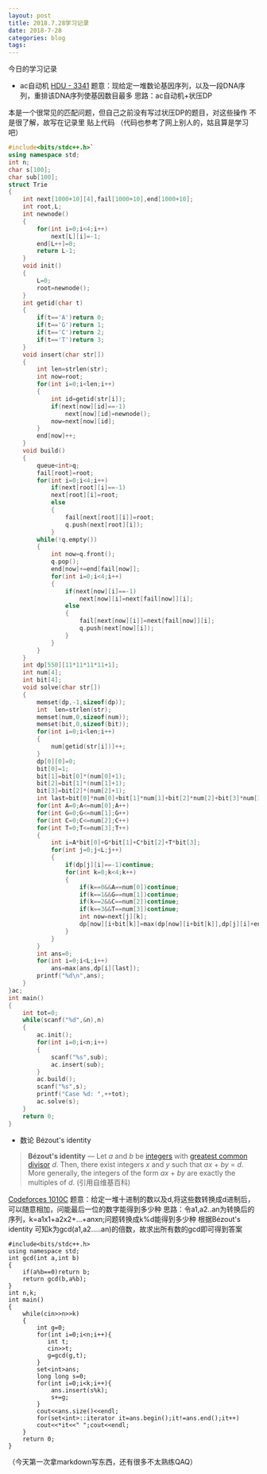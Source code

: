 ```yaml
---
layout: post
title: 2018.7.28学习记录
date: 2018-7-28
categories: blog
tags: 
---
```


今日的学习记录
-   ac自动机
    [HDU - 3341](https://cn.vjudge.net/problem/15628/origin) 
   题意：现给定一堆数论基因序列，以及一段DNA序列，重排该DNA序列使基因数目最多
  思路：ac自动机+状压DP

   本是一个很常见的匹配问题，但自己之前没有写过状压DP的题目，对这些操作 
   不是很了解，故写在记录里
   贴上代码 （代码也参考了网上别人的，姑且算是学习吧）
``` c++
#include<bits/stdc++.h>`
using namespace std;
int n;
char s[100];
char sub[100];
struct Trie
{
    int next[1000+10][4],fail[1000+10],end[1000+10];
    int root,L;
    int newnode()
    {
        for(int i=0;i<4;i++)
            next[L][i]=-1;
        end[L++]=0;
        return L-1;
    }
    void init()
    {
        L=0;
        root=newnode();
    }
    int getid(char t)
    {
        if(t=='A')return 0;
        if(t=='G')return 1;
        if(t=='C')return 2;
        if(t=='T')return 3;
    }
    void insert(char str[])
    {
        int len=strlen(str);
        int now=root;
        for(int i=0;i<len;i++)
        {
            int id=getid(str[i]);
            if(next[now][id]==-1)
                next[now][id]=newnode();
            now=next[now][id];
        }
        end[now]++;
    }
    void build()
    {
        queue<int>q;
        fail[root]=root;
        for(int i=0;i<4;i++)
            if(next[root][i]==-1)
            next[root][i]=root;
            else
            {
                fail[next[root][i]]=root;
                q.push(next[root][i]);
            }
        while(!q.empty())
        {
            int now=q.front();
            q.pop();
            end[now]+=end[fail[now]];
            for(int i=0;i<4;i++)
            {
                if(next[now][i]==-1)
                    next[now][i]=next[fail[now]][i];
                else
                {
                    fail[next[now][i]]=next[fail[now]][i];
                    q.push(next[now][i]);
                }
            }
        }
    }
    int dp[550][11*11*11*11+1];
    int num[4];
    int bit[4];
    void solve(char str[])
    {
        memset(dp,-1,sizeof(dp));
        int  len=strlen(str);
        memset(num,0,sizeof(num));
        memset(bit,0,sizeof(bit));
        for(int i=0;i<len;i++)
        {
            num[getid(str[i])]++;
        }
        dp[0][0]=0;
        bit[0]=1;
        bit[1]=bit[0]*(num[0]+1);
        bit[2]=bit[1]*(num[1]+1);
        bit[3]=bit[2]*(num[2]+1);
        int last=bit[0]*num[0]+bit[1]*num[1]+bit[2]*num[2]+bit[3]*num[3];
        for(int A=0;A<=num[0];A++)
        for(int G=0;G<=num[1];G++)
        for(int C=0;C<=num[2];C++)
        for(int T=0;T<=num[3];T++)
        {
            int i=A*bit[0]+G*bit[1]+C*bit[2]+T*bit[3];
            for(int j=0;j<L;j++)
            {
                if(dp[j][i]==-1)continue;
                for(int k=0;k<4;k++)
                {
                    if(k==0&&A==num[0])continue;
                    if(k==1&&G==num[1])continue;
                    if(k==2&&C==num[2])continue;
                    if(k==3&&T==num[3])continue;
                    int now=next[j][k];
                    dp[now][i+bit[k]]=max(dp[now][i+bit[k]],dp[j][i]+end[now]);
                }
            }
        }
        int ans=0;
        for(int i=0;i<L;i++)
            ans=max(ans,dp[i][last]);
        printf("%d\n",ans);
    }
}ac;
int main()
{
    int tot=0;
    while(scanf("%d",&n),n)
    {
        ac.init();
        for(int i=0;i<n;i++)
        {
            scanf("%s",sub);
            ac.insert(sub);
        }
        ac.build();
        scanf("%s",s);
        printf("Case %d: ",++tot);
        ac.solve(s);
    }
    return 0;
}
```
- 数论 Bézout's identity
> **Bézout's identity** — Let *a* and *b* be [integers](https://en.wikipedia.org/wiki/Integer "Integer") with [greatest common divisor](https://en.wikipedia.org/wiki/Greatest_common_divisor "Greatest common divisor") *d*. Then, there exist integers *x* and *y* such that *ax* + *by* = *d*. More generally, the integers of the form *ax* + *by* are exactly the multiples of *d*. (引用自维基百科)


[Codeforces 1010C](http://codeforces.com/problemset/problem/1010/C)
题意：给定一堆十进制的数以及d,将这些数转换成d进制后，可以随意相加，问能最后一位的数字能得到多少种
思路：令a1,a2..an为转换后的序列，k=a1x1+a2x2+...+anxn;问题转换成k%d能得到多少种
根据Bézout's identity 可知k为gcd(a1,a2.....an)的倍数，故求出所有数的gcd即可得到答案
```
#include<bits/stdc++.h>
using namespace std;
int gcd(int a,int b)
{
    if(a%b==0)return b;
    return gcd(b,a%b);
}
int n,k;
int main()
{
    while(cin>>n>>k)
    {
        int g=0;
        for(int i=0;i<n;i++){
           int t;
           cin>>t;
           g=gcd(g,t);
        }
        set<int>ans;
        long long s=0;
        for(int i=0;i<k;i++){
            ans.insert(s%k);
            s+=g;
        }
        cout<<ans.size()<<endl;
        for(set<int>::iterator it=ans.begin();it!=ans.end();it++)
        cout<<*it<<" ";cout<<endl;
    }
    return 0;
}
```
  （今天第一次拿markdown写东西，还有很多不太熟练QAQ）












